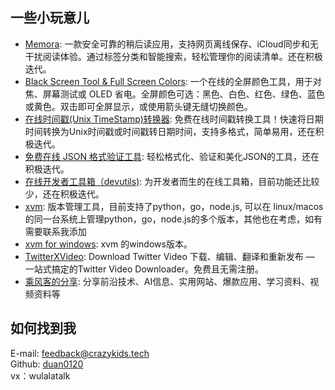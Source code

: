 ## 一些小玩意儿

- [Memora](https://www.memora.top): 一款安全可靠的稍后读应用，支持网页离线保存、iCloud同步和无干扰阅读体验。通过标签分类和智能搜索，轻松管理你的阅读清单。还在积极迭代。
- [Black Screen Tool & Full Screen Colors](https://www.blackscreennow.space): 一个在线的全屏颜色工具，用于对焦、屏幕测试或 OLED 省电。全屏颜色可选：黑色、白色、红色、绿色、蓝色或黄色。双击即可全屏显示，或使用箭头键无缝切换颜色。
- [在线时间戳(Unix TimeStamp)转换器](https://www.timestamps.top): 免费在线时间戳转换工具！快速将日期时间转换为Unix时间戳或时间戳转日期时间，支持多格式，简单易用，还在积极迭代。
- [免费在线 JSON 格式验证工具](https://www.jsonify.top): 轻松格式化、验证和美化JSON的工具，还在积极迭代。
- [在线开发者工具箱（devutils)](https://www.devutils.top): 为开发者而生的在线工具箱，目前功能还比较少，还在积极迭代。
- [xvm](https://github.com/duan0120/xvm): 版本管理工具，目前支持了python，go，node.js, 可以在 linux/macos的同一台系统上管理python，go，node.js的多个版本，其他也在考虑，如有需要联系我添加
- [xvm for windows](https://github.com/duan0120/xvm-windows): xvm 的windows版本。
- [TwitterXVideo](https://twittervideoindir.com): Download Twitter Video 下载、编辑、翻译和重新发布 — 一站式搞定的Twitter Video Downloader。免费且无需注册。
- [乘风客的分享](https://crazykids.tech): 分享前沿技术、AI信息、实用网站、爆款应用、学习资料、视频资料等

## 如何找到我

E-mail: feedback@crazykids.tech  
Github: [duan0120](https://github.com/duan0120)  
vx：wulalatalk  
